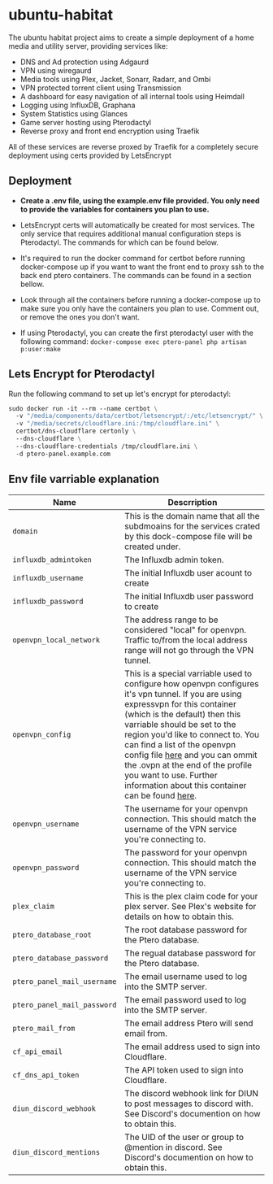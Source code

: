 # ubuntu-habitat

The ubuntu habitat project aims to create a simple deployment of a home media and utility server, providing services like:

* DNS and Ad protection using Adgaurd
* VPN using wiregaurd
* Media tools using Plex, Jacket, Sonarr, Radarr, and Ombi
* VPN protected torrent client using Transmission
* A dashboard for easy navigation of all internal tools using Heimdall
* Logging using InfluxDB, Graphana
* System Statistics using Glances
* Game server hosting using Pterodactyl
* Reverse proxy and front end encryption using Traefik

All of these services are reverse proxed by Traefik for a completely secure deployment using certs provided by LetsEncrypt

## Deployment

* **Create a .env file, using the example.env file provided. You only need to provide the variables for containers you plan to use.**

* LetsEncrypt certs will automatically be created for most services. The only service that requires additional manual configuration steps is Pterodactyl. The commands for which can be found below.

* It's required to run the docker command for certbot before running docker-compose up if you want to want the front end to proxy ssh to the back end ptero containers. The commands can be found in a section bellow.

* Look through all the containers before running a docker-compose up to make sure you only have the containers you plan to use. Comment out, or remove the ones you don't want.

* If using Pterodactyl, you can create the first pterodactyl user with the following command: `docker-compose exec ptero-panel php artisan p:user:make`

## Lets Encrypt for Pterodactyl

Run the following command to set up let's encrypt for pterodactyl:

```dockerfile
sudo docker run -it --rm --name certbot \
  -v "/media/components/data/certbot/letsencrypt/:/etc/letsencrypt/" \
  -v "/media/secrets/cloudflare.ini:/tmp/cloudflare.ini" \
  certbot/dns-cloudflare certonly \
  --dns-cloudflare \
  --dns-cloudflare-credentials /tmp/cloudflare.ini \
  -d ptero-panel.example.com
```

## Env file varriable explanation

|Name|Descrription|
|---|---|
|`domain`|This is the domain name that all the subdmoains for the services crated by this dock-compose file will be created under.|
|`influxdb_admintoken`|The Influxdb admin token.|
|`influxdb_username`|The initial Influxdb user acount to create|
|`influxdb_password`|The initial Influxdb user password to create|
|`openvpn_local_network`|The address range to be considered "local" for openvpn. Traffic to/from the local address range will not go through the VPN tunnel.|
|`openvpn_config`|This is a special varriable used to configure how openvpn configures it's vpn tunnel. If you are using expressvpn for this container (which is the default) then this varriable should be set to the region you'd like to connect to. You can find a list of the openvpn config file [here](https://www.expressvpn.com/setup#manual) and you can ommit the .ovpn at the end of the profile you want to use. Further information about this container can be found [here](https://github.com/haugene/docker-transmission-openvpn).|
|`openvpn_username`|The username for your openvpn connection. This should match the username of the VPN service you're connecting to.|
|`openvpn_password`|The password for your openvpn connection. This should match the username of the VPN service you're connecting to.|
|`plex_claim`|This is the plex claim code for your plex server. See Plex's website for details on how to obtain this.|
|`ptero_database_root`|The root database password for the Ptero database.|
|`ptero_database_password`|The regual database password for the Ptero database.|
|`ptero_panel_mail_username`|The email username used to log into the SMTP server.|
|`ptero_panel_mail_password`|The email password used to log into the SMTP server.|
|`ptero_mail_from`|The email address Ptero will send email from.|
|`cf_api_email`|The email address used to sign into Cloudflare.|
|`cf_dns_api_token`|The API token used to sign into Cloudflare.|
|`diun_discord_webhook`|The discord webhook link for DIUN to post messages to discord with. See Discord's documention on how to obtain this.|
|`diun_discord_mentions`|The UID of the user or group to @mention in discord. See Discord's documention on how to obtain this.|
